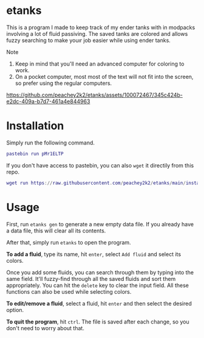 # etanks
This is a program I made to keep track of my ender tanks with in modpacks involving a lot of fluid passiving. The saved tanks are colored and allows fuzzy searching to make youır job easier while using ender tanks.

> [!NOTE]
> 1) Keep in mind that you'll need an advanced computer for coloring to work.
> 2) On a pocket computer, most most of the text will not fit into the screen, so prefer using the regular computers.

https://github.com/peachey2k2/etanks/assets/100072467/345c424b-e2dc-409a-b7d7-461a4e844963

# Installation
Simply run the following command.
```lua
pastebin run pMr1ELTP
```

If you don't have access to pastebin, you can also `wget` it directily from this repo.
```lua
wget run https://raw.githubusercontent.com/peachey2k2/etanks/main/install.lua
```

# Usage
First, run `etanks gen` to generate a new empty data file. If you already have a data file, this will clear all its contents.

After that, simply run `etanks` to open the program.

**To add a fluid**, type its name, hit `enter`, select `Add fluid` and select its colors.

Once you add some fluids, you can search through them by typing into the same field. It'll fuzzy-find through all the saved fluids and sort them appropriately. You can hit the `delete` key to clear the input field. All these functions can also be used while selecting colors.

**To edit/remove a fluid**, select a fluid, hit `enter` and then select the desired option.

**To quit the program**, hit `ctrl`. The file is saved after each change, so you don't need to worry about that.


